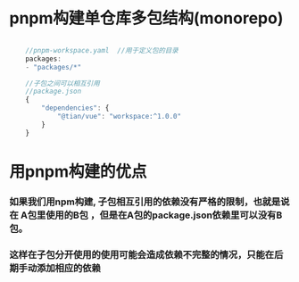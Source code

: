 # pnpm构建单仓库多包结构(monorepo)

```js

    //pnpm-workspace.yaml  //用于定义包的目录
    packages:
    - "packages/*"

```

```js
    //子包之间可以相互引用
    //package.json
    {
        "dependencies": {
            "@tian/vue": "workspace:^1.0.0"
        }
    }
```
# 用pnpm构建的优点

### 如果我们用npm构建, 子包相互引用的依赖没有严格的限制，也就是说在 A包里使用的B包 ，但是在A包的package.json依赖里可以没有B包。
### 这样在子包分开使用的使用可能会造成依赖不完整的情况，只能在后期手动添加相应的依赖
